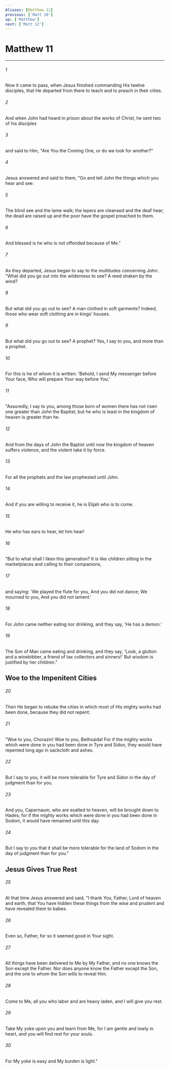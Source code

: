 ```yaml
---
Aliases: [Matthew 11]
previous: ['Matt 10']
up: ['Matthew']
next: ['Matt 12']
---
```

# Matthew 11

***


###### 1 
Now it came to pass, when Jesus finished commanding His twelve disciples, that He departed from there to teach and to preach in their cities. 

###### 2 
And when John had heard in prison about the works of Christ, he sent two of his disciples 

###### 3 
and said to Him, "Are You the Coming One, or do we look for another?" 

###### 4 
Jesus answered and said to them, "Go and tell John the things which you hear and see: 

###### 5 
The blind see and the lame walk; the lepers are cleansed and the deaf hear; the dead are raised up and the poor have the gospel preached to them. 

###### 6 
And blessed is he who is not offended because of Me." 

###### 7 
As they departed, Jesus began to say to the multitudes concerning John: "What did you go out into the wilderness to see? A reed shaken by the wind? 

###### 8 
But what did you go out to see? A man clothed in soft garments? Indeed, those who wear soft clothing are in kings' houses. 

###### 9 
But what did you go out to see? A prophet? Yes, I say to you, and more than a prophet. 

###### 10 
For this is he of whom it is written: 'Behold, I send My messenger before Your face, Who will prepare Your way before You.' 

###### 11 
"Assuredly, I say to you, among those born of women there has not risen one greater than John the Baptist; but he who is least in the kingdom of heaven is greater than he. 

###### 12 
And from the days of John the Baptist until now the kingdom of heaven suffers violence, and the violent take it by force. 

###### 13 
For all the prophets and the law prophesied until John. 

###### 14 
And if you are willing to receive it, he is Elijah who is to come. 

###### 15 
He who has ears to hear, let him hear! 

###### 16 
"But to what shall I liken this generation? It is like children sitting in the marketplaces and calling to their companions, 

###### 17 
and saying: 'We played the flute for you, And you did not dance; We mourned to you, And you did not lament.' 

###### 18 
For John came neither eating nor drinking, and they say, 'He has a demon.' 

###### 19 
The Son of Man came eating and drinking, and they say, 'Look, a glutton and a winebibber, a friend of tax collectors and sinners!' But wisdom is justified by her children." 

## Woe to the Impenitent Cities 

###### 20 
Then He began to rebuke the cities in which most of His mighty works had been done, because they did not repent: 

###### 21 
"Woe to you, Chorazin! Woe to you, Bethsaida! For if the mighty works which were done in you had been done in Tyre and Sidon, they would have repented long ago in sackcloth and ashes. 

###### 22 
But I say to you, it will be more tolerable for Tyre and Sidon in the day of judgment than for you. 

###### 23 
And you, Capernaum, who are exalted to heaven, will be brought down to Hades; for if the mighty works which were done in you had been done in Sodom, it would have remained until this day. 

###### 24 
But I say to you that it shall be more tolerable for the land of Sodom in the day of judgment than for you." 

## Jesus Gives True Rest 

###### 25 
At that time Jesus answered and said, "I thank You, Father, Lord of heaven and earth, that You have hidden these things from the wise and prudent and have revealed them to babes. 

###### 26 
Even so, Father, for so it seemed good in Your sight. 

###### 27 
All things have been delivered to Me by My Father, and no one knows the Son except the Father. Nor does anyone know the Father except the Son, and the one to whom the Son wills to reveal Him. 

###### 28 
Come to Me, all you who labor and are heavy laden, and I will give you rest. 

###### 29 
Take My yoke upon you and learn from Me, for I am gentle and lowly in heart, and you will find rest for your souls. 

###### 30 
For My yoke is easy and My burden is light."
